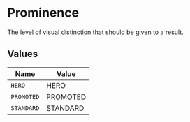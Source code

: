 # Prominence

The level of visual distinction that should be given to a result.


## Values

| Name       | Value      |
| ---------- | ---------- |
| `HERO`     | HERO       |
| `PROMOTED` | PROMOTED   |
| `STANDARD` | STANDARD   |